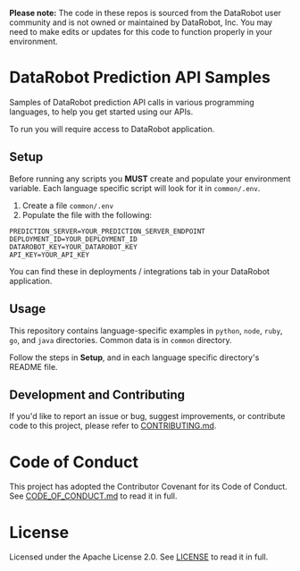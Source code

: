 **Please note:** The code in these repos is sourced from the DataRobot user community and is not owned or maintained by DataRobot, Inc. You may need to make edits or updates for this code to function properly in your environment.

# DataRobot Prediction API Samples

Samples of DataRobot prediction API calls in various programming languages, to help you get started using our APIs.

To run you will require access to DataRobot application.

## Setup

Before running any scripts you **MUST** create and populate your environment variable. Each language specific script will look for it in `common/.env`.

1. Create a file `common/.env`
2. Populate the file with the following:

```
PREDICTION_SERVER=YOUR_PREDICTION_SERVER_ENDPOINT
DEPLOYMENT_ID=YOUR_DEPLOYMENT_ID
DATAROBOT_KEY=YOUR_DATAROBOT_KEY
API_KEY=YOUR_API_KEY
```

You can find these in deployments / integrations tab in your DataRobot application.

## Usage

This repository contains language-specific examples in `python`, `node`, `ruby`, `go`, and `java` directories. 
Common data is in `common` directory.

Follow the steps in **Setup**, and in each language specific directory's README file.

## Development and Contributing

If you'd like to report an issue or bug, suggest improvements, or contribute code to this project, please refer to [CONTRIBUTING.md](CONTRIBUTING.md).


# Code of Conduct

This project has adopted the Contributor Covenant for its Code of Conduct. 
See [CODE_OF_CONDUCT.md](CODE_OF_CONDUCT.md) to read it in full.

# License

Licensed under the Apache License 2.0. 
See [LICENSE](LICENSE) to read it in full.


